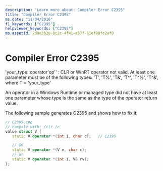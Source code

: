 ```yaml
---
description: "Learn more about: Compiler Error C2395"
title: "Compiler Error C2395"
ms.date: "11/04/2016"
f1_keywords: ["C2395"]
helpviewer_keywords: ["C2395"]
ms.assetid: 2d9e3b28-8c2c-4f41-a57f-61ef88fc2af0
---
```

# Compiler Error C2395

'your_type::operator'op'' : CLR or WinRT operator not valid. At least one parameter must be of the following types: 'T', 'T%', 'T&', 'T^', 'T^%', 'T^&', where T = 'your_type'

An operator in a Windows Runtime or managed type did not have at least one parameter whose type is the same as the type of the operator return value.

The following sample generates C2395 and shows how to fix it:

```cpp
// C2395.cpp
// compile with: /clr /c
value struct V {
   static V operator *(int i, char c);   // C2395

   // OK
   static V operator *(V v, char c);
   // or
   static V operator *(int i, V& rv);
};
```
